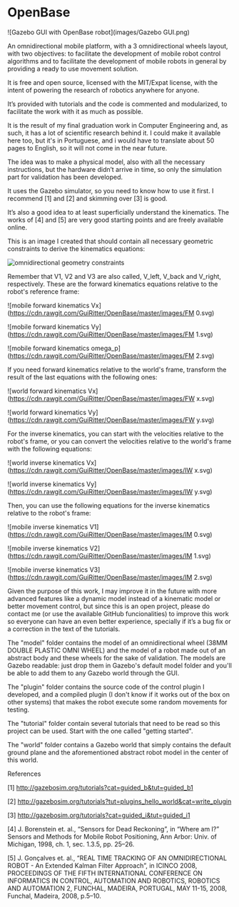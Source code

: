 # OpenBase

![Gazebo GUI with OpenBase robot](images/Gazebo GUI.png)

An omnidirectional mobile platform, with a 3 omnidirectional wheels layout, with two objectives: to facilitate the development of mobile robot control algorithms and to facilitate the development of mobile robots in general by providing a ready to use movement solution.

It is free and open source, licensed with the MIT/Expat license, with the intent of powering the research of robotics anywhere for anyone.

It’s provided with tutorials and the code is commented and modularized, to facilitate the work with it as much as possible.

It is the result of my final graduation work in Computer Engineering and, as such, it has a lot of scientific research behind it. I could make it available here too, but it's in Portuguese, and i would have to translate about 50 pages to English, so it will not come in the near future.

The idea was to make a physical model, also with all the necessary instructions, but the hardware didn’t arrive in time, so only the simulation part for validation has been developed.

It uses the Gazebo simulator, so you need to know how to use it first. I recommend [1] and [2] and skimming over [3] is good.

It’s also a good idea to at least superficially understand the kinematics. The works of [4] and [5] are very good starting points and are freely available online.

This is an image I created that should contain all necessary geometric constraints to derive the kinematics equations:

![omnidirectional geometry constraints](https://cdn.rawgit.com/GuiRitter/OpenBase/master/images/geometry.svg)

Remember that V1, V2 and V3 are also called, V_left, V_back and V_right, respectively. These are the forward kinematics equations relative to the robot's reference frame:

![mobile forward kinematics Vx](https://cdn.rawgit.com/GuiRitter/OpenBase/master/images/FM 0.svg)

![mobile forward kinematics Vy](https://cdn.rawgit.com/GuiRitter/OpenBase/master/images/FM 1.svg)

![mobile forward kinematics omega_p](https://cdn.rawgit.com/GuiRitter/OpenBase/master/images/FM 2.svg)

If you need forward kinematics relative to the world's frame, transform the result of the last equations with the following ones:

![world forward kinematics Vx](https://cdn.rawgit.com/GuiRitter/OpenBase/master/images/FW x.svg)

![world forward kinematics Vy](https://cdn.rawgit.com/GuiRitter/OpenBase/master/images/FW y.svg)

For the inverse kinematics, you can start with the velocities relative to the robot's frame, or you can convert the velocities relative to the world's frame with the following equations:

![world inverse kinematics Vx](https://cdn.rawgit.com/GuiRitter/OpenBase/master/images/IW x.svg)

![world inverse kinematics Vy](https://cdn.rawgit.com/GuiRitter/OpenBase/master/images/IW y.svg)

Then, you can use the following equations for the inverse kinematics relative to the robot's frame:

![mobile inverse kinematics V1](https://cdn.rawgit.com/GuiRitter/OpenBase/master/images/IM 0.svg)

![mobile inverse kinematics V2](https://cdn.rawgit.com/GuiRitter/OpenBase/master/images/IM 1.svg)

![mobile inverse kinematics V3](https://cdn.rawgit.com/GuiRitter/OpenBase/master/images/IM 2.svg)

Given the purpose of this work, I may improve it in the future with more advanced features like a dynamic model instead of a kinematic model or better movement control, but since this is an open project, please do contact me (or use the available GitHub funcionalities) to improve this work so everyone can have an even better experience, specially if it’s a bug fix or a correction in the text of the tutorials.

The "model" folder contains the model of an omnidirectional wheel (38MM DOUBLE PLASTIC OMNI WHEEL) and the model of a robot made out of an abstract body and these wheels for the sake of validation. The models are Gazebo readable: just drop them in Gazebo's default model folder and you'll be able to add them to any Gazebo world through the GUI.

The "plugin" folder contains the source code of the control plugin I developed, and a compiled plugin (I don't know if it works out of the box on other systems) that makes the robot execute some random movements for testing.

The "tutorial" folder contain several tutorials that need to be read so this project can be used. Start with the one called "getting started".

The "world" folder contains a Gazebo world that simply contains the default ground plane and the aforementioned abstract robot model in the center of this world.

References

[1] http://gazebosim.org/tutorials?cat=guided_b&tut=guided_b1

[2] http://gazebosim.org/tutorials?tut=plugins_hello_world&cat=write_plugin

[3] http://gazebosim.org/tutorials?cat=guided_i&tut=guided_i1

[4] J. Borenstein et. al., “Sensors for Dead Reckoning”, in “Where am I?” Sensors and Methods for Mobile Robot Positioning, Ann Arbor: Univ. of Michigan, 1998, ch. 1, sec. 1.3.5, pp. 25–26.

[5] J. Gonçalves et. al., “REAL TIME TRACKING OF AN OMNIDIRECTIONAL ROBOT - An Extended Kalman Filter Approach”, in ICINCO 2008, PROCEEDINGS OF THE FIFTH INTERNATIONAL CONFERENCE ON INFORMATICS IN CONTROL, AUTOMATION AND ROBOTICS, ROBOTICS AND AUTOMATION 2, FUNCHAL, MADEIRA, PORTUGAL, MAY 11-15, 2008, Funchal, Madeira, 2008, p.5–10.
